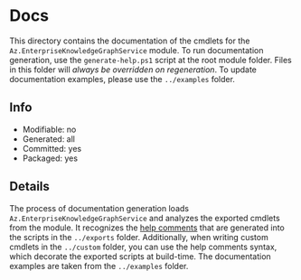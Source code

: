 # Docs
This directory contains the documentation of the cmdlets for the `Az.EnterpriseKnowledgeGraphService` module. To run documentation generation, use the `generate-help.ps1` script at the root module folder. Files in this folder will *always be overridden on regeneration*. To update documentation examples, please use the `../examples` folder.

## Info
- Modifiable: no
- Generated: all
- Committed: yes
- Packaged: yes

## Details
The process of documentation generation loads `Az.EnterpriseKnowledgeGraphService` and analyzes the exported cmdlets from the module. It recognizes the [help comments](https://docs.microsoft.com/powershell/module/microsoft.powershell.core/about/about_comment_based_help) that are generated into the scripts in the `../exports` folder. Additionally, when writing custom cmdlets in the `../custom` folder, you can use the help comments syntax, which decorate the exported scripts at build-time. The documentation examples are taken from the `../examples` folder.